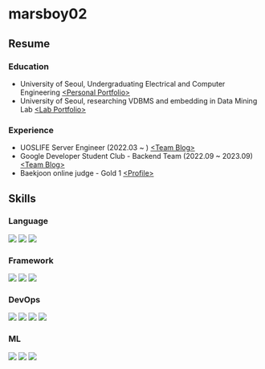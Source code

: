 # marsboy02

## Resume

### Education

- University of Seoul, Undergraduating Electrical and Computer Engineering [\<Personal Portfolio\>](https://marsboy.info)
- University of Seoul, researching VDBMS and embedding in Data Mining Lab [\<Lab Portfolio\>](https://datamining.uos.ac.kr)

### Experience

- UOSLIFE Server Engineer (2022.03 ~ ) [\<Team Blog\>](https://uoslife.team)
- Google Developer Student Club - Backend Team (2022.09 ~ 2023.09) [\<Team Blog\>](https://gdsc-university-of-seoul.github.io/)
- Baekjoon online judge - Gold 1 [\<Profile\>](https://www.acmicpc.net/user/rkdgudwns)

## Skills

### Language

<img src="https://img.shields.io/badge/python-3776AB?style=for-the-badge&logo=python&logoColor=white"> <img src="https://img.shields.io/badge/typescript-3178C6?style=for-the-badge&logo=typescript&logoColor=white"> <img src="https://img.shields.io/badge/kotlin-7F52FF?style=for-the-badge&logo=kotlin&logoColor=white">

### Framework

<img src="https://img.shields.io/badge/flask-000000?style=for-the-badge&logo=flask&logoColor=white"> <img src="https://img.shields.io/badge/nestjs-E0234E?style=for-the-badge&logo=nestjs&logoColor=white"> <img src="https://img.shields.io/badge/spring-6DB33F?style=for-the-badge&logo=spring&logoColor=white"> 

### DevOps

<img src="https://img.shields.io/badge/amazon_aws-232F3E?style=for-the-badge&logo=amazonwebservices&logoColor=white"> <img src="https://img.shields.io/badge/google_cloud-4285F4?style=for-the-badge&logo=googlecloud&logoColor=white"> <img src="https://img.shields.io/badge/docker-2496ED?style=for-the-badge&logo=docker&logoColor=white"> <img src="https://img.shields.io/badge/kubernetes-326CE5?style=for-the-badge&logo=kubernetes&logoColor=white">

### ML

<img src="https://img.shields.io/badge/pytorch-EE4C2C?style=for-the-badge&logo=pytorch&logoColor=white"> <img src="https://img.shields.io/badge/keras-D00000?style=for-the-badge&logo=keras&logoColor=white"> <img src="https://img.shields.io/badge/milvus-00A1EA?style=for-the-badge&logo=milvus&logoColor=white">

